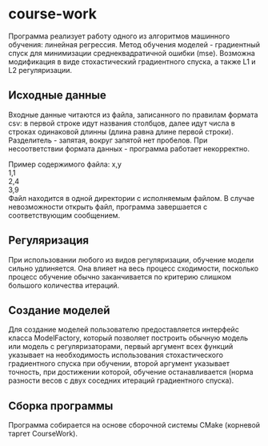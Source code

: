 # course-work
Программа реализует работу одного из алгоритмов машинного обучения: линейная регрессия.
Метод обучения моделей - градиентный спуск для минимизации среднеквадратичной ошибки (mse).
Возможна модификация в виде стохастический градиентного спуска, а также L1 и L2 регуляризации.

## Исходные данные
Входные данные читаются из файла, записанного по правилам формата csv:
в первой строке идут названия столбцов, далее идут числа в строках одинаковой длинны (длина равна длине первой строки).
Разделитель - запятая, вокруг запятой нет пробелов.
При несоответствии формата данных - программа работает некорректно.

Пример содержимого файла:
x,y  
1,1  
2,4  
3,9  
Файл находится в одной директории с исполняемым файлом.
В случае невозможности открыть файл, программа завершается с соответствующим сообщением.

## Регуляризация
При использовании любого из видов регуляризации, обучение модели сильно удлиняется.
Она влияет на весь процесс сходимости, посколько процесс обучение обычно заканчивается по критерию слишком большого количества итераций.

## Создание моделей
Для создание моделей пользователю предоставляется интерфейс класса ModelFactory,
который позволяет построить обычную модель или модель с регуляризаторами,
первый аргумент всех функций указывает на необходимость использования стохастического градиентного спуска при обучении,
второй аргумент указывает точность, при достижении которой, обучение останавливается (норма разности весов с двух соседних итераций градиентного спуска).

## Сборка программы
Программа собирается на основе сборочной системы CMake (корневой таргет CourseWork).
